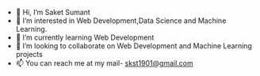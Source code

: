 - 👋 Hi, I’m Saket Sumant
- 👀 I’m interested in Web Development,Data Science and Machine Learning.
- 🌱 I’m currently learning Web Development
- 💞️ I’m looking to collaborate on Web Development and Machine Learning projects
- 📫 You can reach me at my mail- skst1901@gmail.com

<!---
ssmaestro/ssmaestro is a ✨ special ✨ repository because its `README.md` (this file) appears on your GitHub profile.
You can click the Preview link to take a look at your changes.
--->

